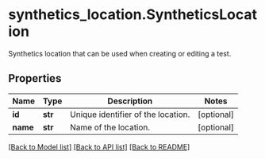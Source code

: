 # synthetics_location.SyntheticsLocation

Synthetics location that can be used when creating or editing a test.
## Properties
Name | Type | Description | Notes
------------ | ------------- | ------------- | -------------
**id** | **str** | Unique identifier of the location. | [optional] 
**name** | **str** | Name of the location. | [optional] 

[[Back to Model list]](README.md#documentation-for-models) [[Back to API list]](README.md#documentation-for-api-endpoints) [[Back to README]](README.md)


